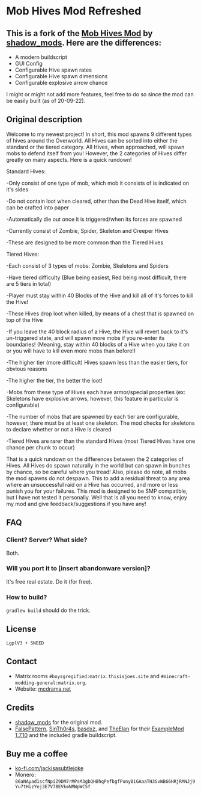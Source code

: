 # Mob Hives Mod Refreshed

## This is a fork of the [Mob Hives Mod](https://www.curseforge.com/minecraft/mc-mods/mob-hives-mod) by [shadow_mods](https://www.curseforge.com/members/shadow_mods/projects). Here are the differences:
* A modern buildscript
* GUI Config
* Configurable Hive spawn rates
* Configurable Hive spawn dimensions
* Configurable explosive arrow chance

I might or might not add more features, feel free to do so since the mod can be easily built (as of 20-09-22).

## Original description
Welcome to my newest project! In short, this mod spawns 9 different types of hives around the Overworld. All Hives can be sorted into either the standard or the tiered category. All Hives, when approached, will spawn mobs to defend itself from you! However, the 2 categories of Hives differ greatly on many aspects. Here is a quick rundown!


Standard Hives:

-Only consist of one type of mob, which mob it consists of is indicated on it's sides

-Do not contain loot when cleared, other than the Dead Hive itself, which can be crafted into paper

-Automatically die out once it is triggered/when its forces are spawned

-Currently consist of Zombie, Spider, Skeleton and Creeper Hives

-These are designed to be more common than the Tiered Hives



Tiered Hives:

-Each consist of 3 types of mobs: Zombie, Skeletons and Spiders

-Have tiered difficulty (Blue being easiest, Red being most difficult, there are 5 tiers in total)

-Player must stay within 40 Blocks of the Hive and kill all of it's forces to kill the Hive!

-These Hives drop loot when killed, by means of a chest that is spawned on top of the Hive

-If you leave the 40 block radius of a Hive, the Hive will revert back to it's un-triggered state, and will spawn more mobs if you re-enter its boundaries! (Meaning, stay within 40 blocks of a Hive when you take it on or you will have to kill even more mobs than before!)

-The higher tier (more difficult) Hives spawn less than the easier tiers, for obvious reasons

-The higher the tier, the better the loot!

-Mobs from these type of Hives each have armor/special properties (ex: Skeletons have explosive arrows, however, this feature in particular is configurable)

-The number of mobs that are spawned by each tier are configurable, however, there must be at least one skeleton. The mod checks for skeletons to declare whether or not a Hive is cleared

-Tiered Hives are rarer than the standard Hives (most Tiered Hives have one chance per chunk to occur)


That is a quick rundown on the differences between the 2 categories of Hives. All Hives do spawn naturally in the world but can spawn in bunches by chance, so be careful where you tread! Also, please do note, all mobs the mod spawns do not despawn. This to add a residual threat to any area where an unsuccessful raid on a Hive has occurred, and more or less punish you for your failures. This mod is designed to be SMP compatible, but I have not tested it personally. Well that is all you need to know, enjoy my mod and give feedback/suggestions if you have any!


## FAQ
### Client? Server? What side?
Both.

### Will you port it to [insert abandonware version]?
It's free real estate. Do it (for free).

### How to build?
`gradlew build` should do the trick.

## License
`LgplV3 + SNEED`

## Contact
* Matrix rooms `#boysgregified:matrix.thisisjoes.site` and `#minecraft-modding-general:matrix.org`.
* Website: [mcdrama.net](https://www.mcdrama.net/articles/mods.html)

## Credits
* [shadow_mods](https://www.curseforge.com/members/shadow_mods/projects) for the original mod.
* [FalsePattern](https://github.com/FalsePattern), [SinTh0r4s](https://github.com/SinTh0r4s), [basdxz](https://github.com/basdxz), and [TheElan](https://github.com/TheElan) for their [ExampleMod 1.7.10](https://github.com/FalsePattern/ExampleMod1.7.10) and the included gradle buildscript.

## Buy me a coffee
* [ko-fi.com/jackisasubtlejoke](https://ko-fi.com/jackisasubtlejoke)
* Monero: `86aNAyad1scfNpiZ9DM7rMPsM3gbQHBhqPefbgfPunyBiGAaaTH3SvWB66HRjRMNJj9Yu7tHizYej3E7V7BEVkmNMWpWC5f`